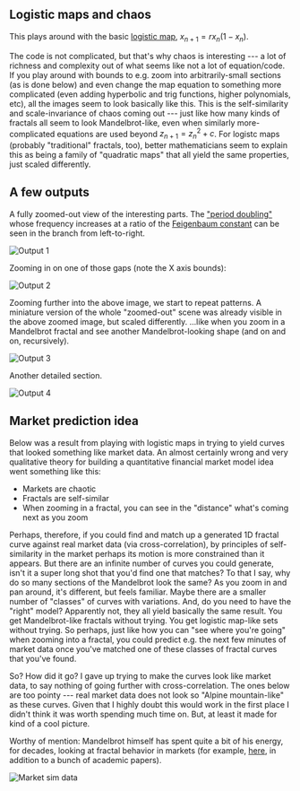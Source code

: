 ## Logistic maps and chaos

This plays around with the basic [logistic 
map](https://en.wikipedia.org/wiki/Logistic_map), $x_{n+1}=rx_{n}(1-x_{n})$.

The code is not complicated, but that's why chaos is interesting --- a lot of 
richness and complexity out of what seems like not a lot of equation/code. If 
you play around with bounds to e.g. zoom into arbitrarily-small sections (as is 
done below) and even change the map equation to something more complicated 
(even adding hyperbolic and trig functions, higher polynomials, etc), all the 
images seem to look basically like this. This is the self-similarity and 
scale-invariance of chaos coming out --- just like how many kinds of fractals 
all seem to look Mandelbrot-like, even when similarly more-complicated 
equations are used beyond $z_{n+1}=z_{n}^2+c$. For logistc maps (probably 
"traditional" fractals, too), better mathematicians seem to explain this as 
being a family of "quadratic maps" that all yield the same properties, just 
scaled differently.

## A few outputs

A fully zoomed-out view of the interesting parts. The ["period 
doubling"](https://en.wikipedia.org/wiki/Period-doubling_bifurcation) whose 
frequency increases at a ratio of the [Feigenbaum 
constant](https://en.wikipedia.org/wiki/Feigenbaum_constants) can be seen in 
the branch from left-to-right.

![Output 1](https://raw.githubusercontent.com/eldewen/chaos/master/out/ax1-x.jpg)

Zooming in on one of those gaps (note the X axis bounds):

![Output 2](https://raw.githubusercontent.com/eldewen/chaos/master/out/logisticSubset3.jpg)

Zooming further into the above image, we start to repeat patterns. A miniature 
version of the whole "zoomed-out" scene was already visible in the above zoomed 
image, but scaled differently. ...like when you zoom in a Mandelbrot fractal 
and see another Mandelbrot-looking shape (and on and on, recursively).

![Output 3](https://raw.githubusercontent.com/eldewen/chaos/master/out/logisticSubset2.jpg)

Another detailed section.

![Output 4](https://raw.githubusercontent.com/eldewen/chaos/master/out/logisticSubset.jpg)

## Market prediction idea

Below was a result from playing with logistic maps in trying to yield curves 
that looked something like market data. An almost certainly wrong and very 
qualitative theory for building a quantitative financial market model idea went 
something like this:

- Markets are chaotic
- Fractals are self-similar
- When zooming in a fractal, you can see in the "distance" what's coming next 
  as you zoom

Perhaps, therefore, if you could find and match up a generated 1D fractal curve 
against real market data (via cross-correlation), by principles of 
self-similarity in the market perhaps its motion is more constrained than it 
appears. But there are an infinite number of curves you could generate, isn't 
it a super long shot that you'd find one that matches? To that I say, why do so 
many sections of the Mandelbrot look the same? As you zoom in and pan around, 
it's different, but feels familiar. Maybe there are a smaller number of 
"classes" of curves with variations. And, do you need to have the "right" 
model? Apparently not, they all yield basically the same result. You get 
Mandelbrot-like fractals without trying. You get logistic map-like sets without 
trying. So perhaps, just like how you can "see where you're going" when zooming 
into a fractal, you could predict e.g. the next few minutes of market data once 
you've matched one of these classes of fractal curves that you've found.

So? How did it go? I gave up trying to make the curves look like market data, 
to say nothing of going further with cross-correlation. The ones below are too 
pointy --- real market data does not look so "Alpine mountain-like" as these 
curves. Given that I highly doubt this would work in the first place I didn't 
think it was worth spending much time on. But, at least it made for kind of a 
cool picture.

Worthy of mention: Mandelbrot himself has spent quite a bit of his energy, for 
decades, looking at fractal behavior in markets (for example, 
[here](https://www.amazon.com/Misbehavior-Markets-Fractal-Financial-Turbulence/dp/0465043577), 
in addition to a bunch of academic papers).

![Market sim data](https://raw.githubusercontent.com/eldewen/chaos/master/out/manyPaths.jpg)
